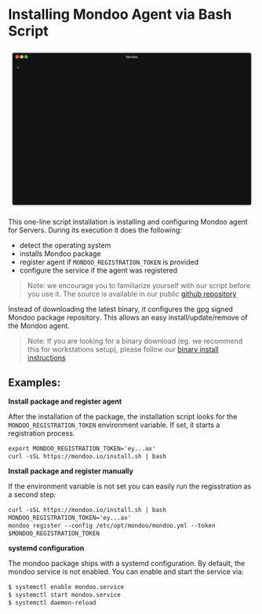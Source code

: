 # Installing Mondoo Agent via Bash Script

![Mondoo CLI Installation via Bash](../static/videos/mondoo-install.gif)

This one-line script installation is installing and configuring Mondoo agent for Servers. During its execution it does the following:

* detect the operating system
* installs Mondoo package
* register agent if `MONDOO_REGISTRATION_TOKEN` is provided
* configure the service if the agent was registered

> Note: we encourage you to familiarize yourself with our script before you use it.
> The source is available in our public [github repository](https://github.com/mondoolabs/mondoo/blob/master/install.sh)

Instead of downloading the latest binary, it configures the gpg signed Mondoo package repository. This allows an easy install/update/remove of the Mondoo agent.

> Note: If you are  looking for a binary download (eg. we recommend this for workstations setup),
> please follow our [binary install instructions](./binaries)

## Examples:

**Install package and register agent**

After the installation of the package, the installation script looks for the `MONDOO_REGISTRATION_TOKEN` environment variable. If set, it starts a registration process.

```
export MONDOO_REGISTRATION_TOKEN='ey...ax'
curl -sSL https://mondoo.io/install.sh | bash
```

**Install package and register manually**

If the environment variable is not set you can easily run the regisstration as a second step:

```
curl -sSL https://mondoo.io/install.sh | bash
MONDOO_REGISTRATION_TOKEN='ey...ax'
mondoo register --config /etc/opt/mondoo/mondoo.yml --token $MONDOO_REGISTRATION_TOKEN
```

**systemd configuration**

The mondoo package ships with a systemd configuration. By default, the mondoo service is not enabled. You can enable and start the service via:

```
$ systemctl enable mondoo.service
$ systemctl start mondoo.service
$ systemctl daemon-reload
```
